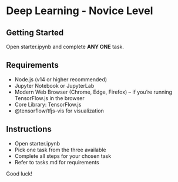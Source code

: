 # Deep Learning - Novice Level
## Getting Started
Open starter.ipynb and complete **ANY ONE** task.
## Requirements
- Node.js (v14 or higher recommended)
- Jupyter Notebook or JupyterLab
- Modern Web Browser (Chrome, Edge, Firefox) – if you’re running TensorFlow.js in the browser
- Core Library: TensorFlow.js
- @tensorflow/tfjs-vis for visualization

## Instructions
- Open starter.ipynb
- Pick one task from the three available
- Complete all steps for your chosen task
- Refer to tasks.md for requirements

Good luck!
